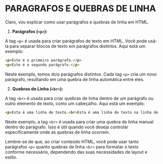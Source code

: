 # PARAGRAFOS E QUEBRAS DE LINHA
Claro, vou explicar como usar parágrafos e quebras de linha em HTML.

1. **Parágrafos (`<p>`):**

A tag `<p>` é usada para criar parágrafos de texto em HTML. Você pode usá-la para separar blocos de texto em parágrafos distintos. Aqui está um exemplo:

```html
<p>Este é o primeiro parágrafo.</p>
<p>Este é o segundo parágrafo.</p>
```

Neste exemplo, temos dois parágrafos distintos. Cada tag `<p>` cria um novo parágrafo, resultando em uma quebra de linha automática entre eles.

2. **Quebras de Linha (`<br>`):**

A tag `<br>` é usada para criar quebras de linha dentro de um parágrafo ou outro elemento de texto, como um cabeçalho. Aqui está um exemplo:

```html
<p>Esta é uma linha de texto.<br>Esta é uma linha de texto na linha de baixo.</p>
```

Neste exemplo, a tag `<br>` é usada para criar uma quebra de linha manual dentro do parágrafo. Isso é útil quando você deseja controlar especificamente onde as quebras de linha ocorrem.

Lembre-se de que, ao criar conteúdo HTML, você pode usar tanto parágrafos `<p>` quanto quebras de linha `<br>` para formatar o texto conforme necessário, dependendo das suas necessidades de layout e estilo.